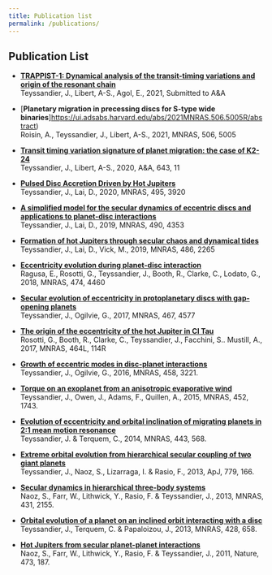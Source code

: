 ```yaml
---
title: Publication list
permalink: /publications/
---
```


## Publication List

- [**TRAPPIST-1: Dynamical analysis of the transit-timing variations and origin of the resonant chain**](https://arxiv.org/abs/2110.03340)  
Teyssandier, J., Libert, A-S., Agol, E., 2021, Submitted to A&A

- [**Planetary migration in precessing discs for S-type wide binaries**]https://ui.adsabs.harvard.edu/abs/2021MNRAS.506.5005R/abstract)  
Roisin, A., Teyssandier, J., Libert, A-S., 2021, MNRAS, 506, 5005

- [**Transit timing variation signature of planet migration: the case of K2-24**](https://ui.adsabs.harvard.edu/abs/2020A%26A...643A..11T/abstract)  
Teyssandier, J., Libert, A-S., 2020, A&A, 643, 11

- [**Pulsed Disc Accretion Driven by Hot Jupiters**](https://ui.adsabs.harvard.edu/abs/2020MNRAS.495.3920T/abstract)  
Teyssandier, J., Lai, D., 2020, MNRAS, 495, 3920

- [**A simplified model for the secular dynamics of eccentric discs and applications to planet-disc interactions**](https://ui.adsabs.harvard.edu/abs/2019MNRAS.490.4353T/abstract)  
Teyssandier, J., Lai, D., 2019, MNRAS, 490, 4353

- [**Formation of hot Jupiters through secular chaos and dynamical tides**](http://adsabs.harvard.edu/abs/2019MNRAS.486.2265T)  
Teyssandier, J., Lai, D., Vick, M., 2019, MNRAS, 486, 2265

- [**Eccentricity evolution during planet-disc interaction**](http://adsabs.harvard.edu/abs/2018MNRAS.474.4460R)  
Ragusa, E., Rosotti, G., Teyssandier, J., Booth, R., Clarke, C., Lodato, G., 2018, MNRAS, 474, 4460

- [**Secular evolution of eccentricity in protoplanetary discs with gap-opening planets**](http://adsabs.harvard.edu/abs/2017MNRAS.467.4577T)  
Teyssandier, J., Ogilvie, G., 2017, MNRAS, 467, 4577

- [**The origin of the eccentricity of the hot Jupiter in CI Tau**](http://adsabs.harvard.edu/abs/2017MNRAS.464L.114R)  
Rosotti, G., Booth, R., Clarke, C., Teyssandier, J., Facchini, S.. Mustill, A., 2017, MNRAS, 464L, 114R

- [**Growth of eccentric modes in disc-planet interactions**](http://adsabs.harvard.edu/abs/2016MNRAS.458.3221T)  
Teyssandier, J., Ogilvie, G., 2016, MNRAS, 458, 3221.

- [**Torque on an exoplanet from an anisotropic evaporative wind**](http://adsabs.harvard.edu/abs/2015MNRAS.452.1743T)  
Teyssandier, J., Owen, J., Adams, F., Quillen, A., 2015, MNRAS, 452, 1743.

- [**Evolution of eccentricity and orbital inclination of migrating planets in 2:1 mean motion resonance**](http://adsabs.harvard.edu/abs/2014MNRAS.443..568T)  
Teyssandier, J. & Terquem, C., 2014, MNRAS, 443, 568.

- [**Extreme orbital evolution from hierarchical secular coupling of two giant planets**](http://adsabs.harvard.edu/abs/2013ApJ...779..166T)  
Teyssandier, J., Naoz, S., Lizarraga, I. & Rasio, F., 2013, ApJ, 779, 166.

- [**Secular dynamics in hierarchical three-body systems**](http://adsabs.harvard.edu/abs/2013MNRAS.431.2155N)  
Naoz, S., Farr, W., Lithwick, Y., Rasio, F. & Teyssandier, J., 2013, MNRAS, 431, 2155.

- [**Orbital evolution of a planet on an inclined orbit interacting with a disc**](http://adsabs.harvard.edu/abs/2013MNRAS.428..658T)  
Teyssandier, J., Terquem, C. & Papaloizou, J., 2013, MNRAS, 428, 658.

- [**Hot Jupiters from secular planet-planet interactions**](http://adsabs.harvard.edu/abs/2011Natur.473..187N)  
Naoz, S., Farr, W., Lithwick, Y., Rasio, F. & Teyssandier, J., 2011, Nature, 473, 187.
